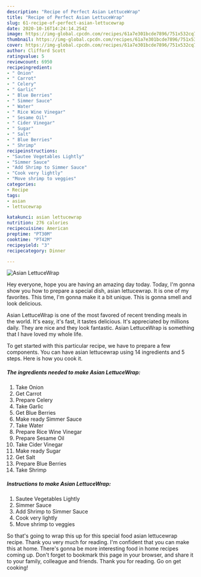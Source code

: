 ```yaml
---
description: "Recipe of Perfect Asian LettuceWrap"
title: "Recipe of Perfect Asian LettuceWrap"
slug: 61-recipe-of-perfect-asian-lettucewrap
date: 2020-10-16T14:24:14.254Z
image: https://img-global.cpcdn.com/recipes/61a7e301bcde7896/751x532cq70/asian-lettucewrap-recipe-main-photo.jpg
thumbnail: https://img-global.cpcdn.com/recipes/61a7e301bcde7896/751x532cq70/asian-lettucewrap-recipe-main-photo.jpg
cover: https://img-global.cpcdn.com/recipes/61a7e301bcde7896/751x532cq70/asian-lettucewrap-recipe-main-photo.jpg
author: Clifford Scott
ratingvalue: 5
reviewcount: 6950
recipeingredient:
- " Onion"
- " Carrot"
- " Celery"
- " Garlic"
- " Blue Berries"
- " Simmer Sauce"
- " Water"
- " Rice Wine Vinegar"
- " Sesame Oil"
- " Cider Vinegar"
- " Sugar"
- " Salt"
- " Blue Berries"
- " Shrimp"
recipeinstructions:
- "Sautee Vegetables Lightly"
- "Simmer Sauce"
- "Add Shrimp to Simmer Sauce"
- "Cook very lightly"
- "Move shrimp to veggies"
categories:
- Recipe
tags:
- asian
- lettucewrap

katakunci: asian lettucewrap 
nutrition: 276 calories
recipecuisine: American
preptime: "PT30M"
cooktime: "PT42M"
recipeyield: "3"
recipecategory: Dinner

---
```



![Asian LettuceWrap](https://img-global.cpcdn.com/recipes/61a7e301bcde7896/751x532cq70/asian-lettucewrap-recipe-main-photo.jpg)

Hey everyone, hope you are having an amazing day today. Today, I'm gonna show you how to prepare a special dish, asian lettucewrap. It is one of my favorites. This time, I'm gonna make it a bit unique. This is gonna smell and look delicious.



Asian LettuceWrap is one of the most favored of recent trending meals in the world. It's easy, it's fast, it tastes delicious. It's appreciated by millions daily. They are nice and they look fantastic. Asian LettuceWrap is something that I have loved my whole life.


To get started with this particular recipe, we have to prepare a few components. You can have asian lettucewrap using 14 ingredients and 5 steps. Here is how you cook it.

<!--inarticleads1-->

##### The ingredients needed to make Asian LettuceWrap:

1. Take  Onion
1. Get  Carrot
1. Prepare  Celery
1. Take  Garlic
1. Get  Blue Berries
1. Make ready  Simmer Sauce
1. Take  Water
1. Prepare  Rice Wine Vinegar
1. Prepare  Sesame Oil
1. Take  Cider Vinegar
1. Make ready  Sugar
1. Get  Salt
1. Prepare  Blue Berries
1. Take  Shrimp




<!--inarticleads2-->

##### Instructions to make Asian LettuceWrap:

1. Sautee Vegetables Lightly
1. Simmer Sauce
1. Add Shrimp to Simmer Sauce
1. Cook very lightly
1. Move shrimp to veggies




So that's going to wrap this up for this special food asian lettucewrap recipe. Thank you very much for reading. I'm confident that you can make this at home. There's gonna be more interesting food in home recipes coming up. Don't forget to bookmark this page in your browser, and share it to your family, colleague and friends. Thank you for reading. Go on get cooking!
